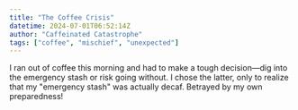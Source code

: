 ```yaml
---
title: "The Coffee Crisis"
datetime: 2024-07-01T06:52:14Z
author: "Caffeinated Catastrophe"
tags: ["coffee", "mischief", "unexpected"]
---
```


I ran out of coffee this morning and had to make a tough decision—dig into the emergency stash or risk going without. I chose the latter, only to realize that my "emergency stash" was actually decaf. Betrayed by my own preparedness!

